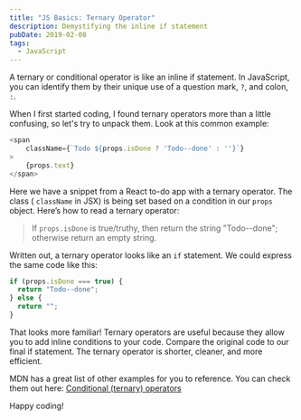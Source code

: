 ```yaml
---
title: "JS Basics: Ternary Operator"
description: Demystifying the inline if statement
pubDate: 2019-02-08
tags:
  - JavaScript
---
```


A ternary or conditional operator is like an inline if statement. In JavaScript, you can identify them by their unique use of a question mark, `?`, and colon, `:`.

When I first started coding, I found ternary operators more than a little confusing, so let's try to unpack them. Look at this common example:

<!-- ```js/1 -->
```js
<span
    className={`Todo ${props.isDone ? 'Todo--done' : ''}`}
>
    {props.text}
</span>
```

Here we have a snippet from a React to-do app with a ternary operator. The class ( `className` in JSX) is being set based on a condition in our `props` object. Here’s how to read a ternary operator:

> If `props.isDone` is true/truthy, then return the string "Todo--done"; otherwise return an empty string.

Written out, a ternary operator looks like an `if` statement. We could express the same code like this:

```js
if (props.isDone === true) {
  return "Todo--done";
} else {
  return "";
}
```

That looks more familiar! Ternary operators are useful because they allow you to add inline conditions to your code. Compare the original code to our final if statement. The ternary operator is shorter, cleaner, and more efficient.

MDN has a great list of other examples for you to reference. You can check them out here: [Conditional (ternary) operators](https://developer.mozilla.org/en-US/docs/Web/JavaScript/Reference/Operators/Conditional_Operator)

Happy coding!
